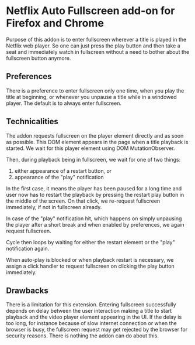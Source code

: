 Netflix Auto Fullscreen add-on for Firefox and Chrome
===

Purpose of this addon is to enter fullscreen wherever a title is played in the Netflix web player.  So one can just press the play button and then take a seat and immediately watch in fullscreen without a need to bother about the fullscreen button anymore.

## Preferences

There is a preference to enter fullscreen only one time, when you play the title at beginning, or whenever you unpause a title while in a windowed player.  The default is to always enter fullscreen.

## Technicalities

The addon requests fullscreen on the player element directly and as soon as possible.  This DOM element appears in the page when a title playback is started.  We wait for this player element using DOM MutationObserver.

Then, during playback being in fullscreen, we wait for one of two things:
1. either appearance of a restart button, or
1. appearance of the "play" notification

In the first case, it means the player has been paused for a long time and user now has to restart the playback by pressing the restart play button in the middle of the screen.  On that click, we re-request fullscreen immediately, if not in fullscreen already.

In case of the "play" notification hit, which happens on simply unpausing the player after a short break and when enabled by preferences, we again request fullscreen.

Cycle then loops by waiting for either the restart element or the "play" notification again.

When auto-play is blocked or when playback restart is necessary, we assign a click handler to request fullscreen on clicking the play button immediately.

## Drawbacks

There is a limitation for this extension.  Entering fullscreen successfully depends on delay between the user interaction making a title to start playback and the video player element appearing in the UI.  If the delay is too long, for instance because of slow internet connection or when the browser is busy, the fullscreen request may get rejected by the browser for security reasons.  There is nothing the addon can do about this.
